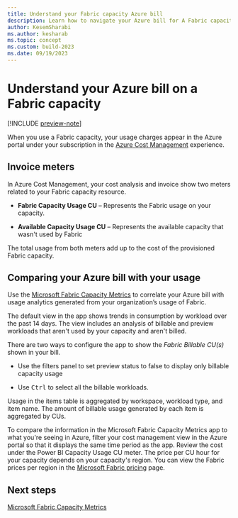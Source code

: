 ```yaml
---
title: Understand your Fabric capacity Azure bill
description: Learn how to navigate your Azure bill for A Fabric capacity.
author: KesemSharabi
ms.author: kesharab
ms.topic: concept
ms.custom: build-2023
ms.date: 09/19/2023
---
```


# Understand your Azure bill on a Fabric capacity

[!INCLUDE [preview-note](../includes/preview-note.md)]

When you use a Fabric capacity, your usage charges appear in the Azure portal under your subscription in the [Azure Cost Management](/azure/cost-management-billing/cost-management-billing-overview) experience.

## Invoice meters

In Azure Cost Management, your cost analysis and invoice show two meters related to your Fabric capacity resource.

* **Fabric Capacity Usage CU** – Represents the Fabric usage on your capacity.

* **Available Capacity Usage CU** – Represents the available capacity that wasn't used by Fabric

The total usage from both meters add up to the cost of the provisioned Fabric capacity.

## Comparing your Azure bill with your usage

Use the [Microsoft Fabric Capacity Metrics](metrics-app-overview-page.md) to correlate your Azure bill with usage analytics generated from your organization’s usage of Fabric.

The default view in the app shows trends in consumption by workload over the past 14 days. The view includes an analysis of billable and preview workloads that aren't used by your capacity and aren't billed.

There are two ways to configure the app to show the *Fabric Billable CU(s)* shown in your bill.

* Use the filters panel to set preview status to false to display only billable capacity usage

* Use <kbd>Ctrl</kbd> to select all the billable workloads.

Usage in the items table is aggregated by workspace, workload type, and item name. The amount of billable usage generated by each item is aggregated by CUs.

To compare the information in the Microsoft Fabric Capacity Metrics app to what you're seeing in Azure, filter your cost management view in the Azure portal so that it displays the same time period as the app. Review the cost under the Power BI Capacity Usage CU meter. The price per CU hour for your capacity depends on your capacity's region. You can view the Fabric prices per region in the [Microsoft Fabric pricing](https://azure.microsoft.com/pricing/details/microsoft-fabric/) page.

## Next steps

[Microsoft Fabric Capacity Metrics](metrics-app-overview-page.md)
